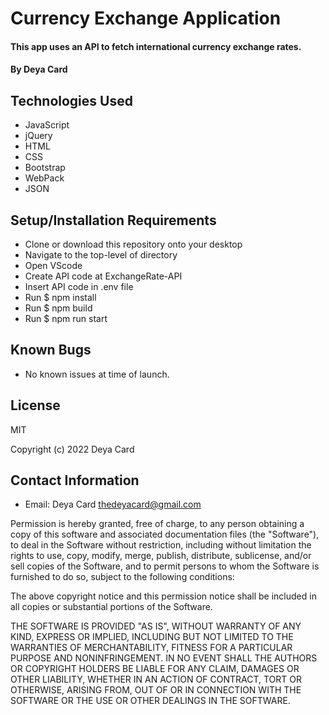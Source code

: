 # Currency Exchange Application

#### This app uses an API to fetch international currency exchange rates.

#### By Deya Card

## Technologies Used

* JavaScript
* jQuery
* HTML
* CSS
* Bootstrap
* WebPack
* JSON

## Setup/Installation Requirements

* Clone or download this repository onto your desktop
* Navigate to the top-level of directory
* Open VScode
* Create API code at ExchangeRate-API
* Insert API code in .env file
* Run $ npm install
* Run $ npm build
* Run $ npm run start

## Known Bugs

* No known issues at time of launch.

## License

MIT

Copyright (c) 2022 Deya Card

## Contact Information
* Email: Deya Card <thedeyacard@gmail.com>

Permission is hereby granted, free of charge, to any person obtaining a copy of this software and associated documentation files (the "Software"), to deal in the Software without restriction, including without limitation the rights to use, copy, modify, merge, publish, distribute, sublicense, and/or sell copies of the Software, and to permit persons to whom the Software is furnished to do so, subject to the following conditions:

The above copyright notice and this permission notice shall be included in all copies or substantial portions of the Software.

THE SOFTWARE IS PROVIDED "AS IS", WITHOUT WARRANTY OF ANY KIND, EXPRESS OR IMPLIED, INCLUDING BUT NOT LIMITED TO THE WARRANTIES OF MERCHANTABILITY, FITNESS FOR A PARTICULAR PURPOSE AND NONINFRINGEMENT. IN NO EVENT SHALL THE AUTHORS OR COPYRIGHT HOLDERS BE LIABLE FOR ANY CLAIM, DAMAGES OR OTHER LIABILITY, WHETHER IN AN ACTION OF CONTRACT, TORT OR OTHERWISE, ARISING FROM, OUT OF OR IN CONNECTION WITH THE SOFTWARE OR THE USE OR OTHER DEALINGS IN THE SOFTWARE.

